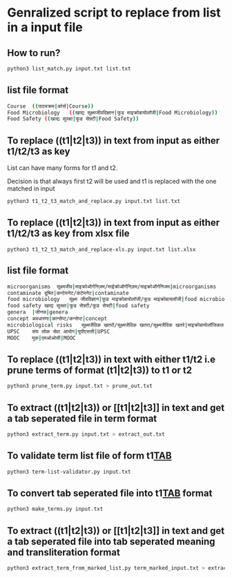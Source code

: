 # Genralized script to replace from list in a input file
## How to run?

```bash
python3 list_match.py input.txt list.txt 
```

## list file format

```bash
Course	((पाठ्यक्रम|कोर्स|Course))
Food Microbiology	((खाद्य सूक्ष्मजीवविज्ञान|फूड माइक्रोबायोलॉजी|Food Microbiology))
Food Safety	((खाद्य सुरक्षा|फूड सेफ़्टी|Food Safety))
```


## To replace ((t1|t2|t3)) in text from input as either t1/t2/t3 as key

List can have many forms for t1 and t2.

Decision is that always first t2 will be used and t1 is replaced with the one matched in input

```bash
python3 t1_t2_t3_match_and_replace.py input.txt list.txt 
```

## To replace ((t1|t2|t3)) in text from input as either t1/t2/t3 as key from xlsx file 
```
python3 t1_t2_t3_match_and_replace-xls.py input.txt list.xlsx
```
## list file format
```bash
microorganisms	सूक्ष्मजीव|माइक्रोऑर्गनिज़म/माईक्रोऑर्गनिज़म/माइक्रोऑर्गनिजम|microorganisms
contaminate	दूषित|कन्टेमनेट/कंटेमनेट|contaminate
food microbiology	सूक्ष्म जीवविज्ञान|फूड माइक्रोबायोलॉजी/फूड माइक्रोबायलॉजी|food microbiology
food safety	खाद्य सुरक्षा|फूड सेफ़्टी/फूड सेफ्टी|food safety
genera	|जीनस|genera
concept	अवधारणा|कान्सेप्ट/कन्सेप्ट|concept
microbiological risks	सूक्ष्मजैविक खतरों/सूक्ष्मजैविक खतरा/सूक्ष्मजैविक खतरे|माइक्रोबायोलॉजिकल रिस्क्स|microbiological risks
UPSC	संघ लोक सेवा आयोग|यूपीएससी|UPSC
MOOC	मूक|एमओओसी|MOOC
```

## To replace ((t1|t2|t3)) in text with either t1/t2 i.e prune terms of format (t1|t2|t3)) to t1 or t2
```bash
python3 prune_term.py input.txt > prune_out.txt
```

## To extract ((t1|t2|t3)) or [[t1|t2|t3]] in text and get a tab seperated file in term format
```bash
python3 extract_term.py input.txt > extract_out.txt
```

## To validate term list file of form t1[TAB]((t1|t2|t3)) 
```bash
python3 term-list-validator.py input.txt 
```

## To convert tab seperated file into t1[TAB]((t1|t2|t3)) format
```bash
python3 make_terms.py input.txt 
```

## To extract ((t1|t2|t3)) or [[t1|t2|t3]] in text and get a tab seperated file into tab seperated meaning and transliteration format
```bash
python3 extract_term_from_marked_list.py term_marked_input.txt > extract_out.txt
```
